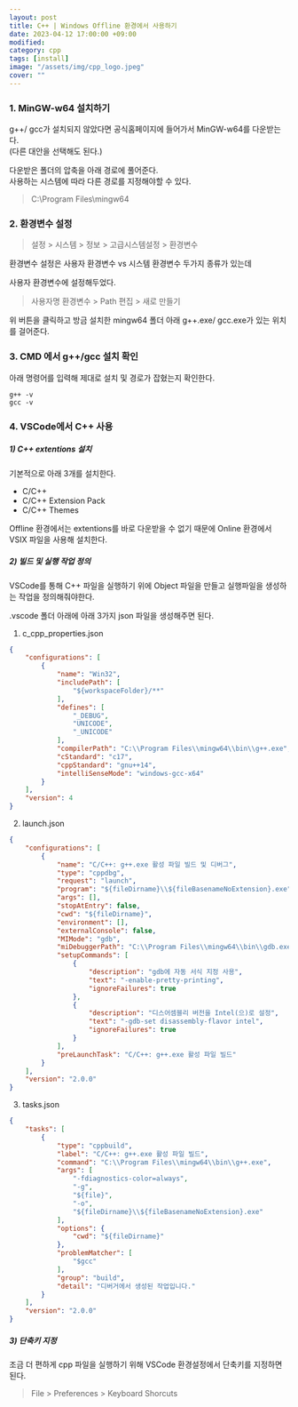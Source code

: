 ```yaml
---
layout: post
title: C++ | Windows Offline 환경에서 사용하기
date: 2023-04-12 17:00:00 +09:00
modified: 
category: cpp
tags: [install]
image: "/assets/img/cpp_logo.jpeg"
cover: ""
---
```


### 1. MinGW-w64 설치하기

g++/ gcc가 설치되지 않았다면  공식홈페이지에 들어가서 MinGW-w64를 다운받는다.<br>
(다른 대안을 선택해도 된다.)

다운받은 폴더의 압축을 아래 경로에 풀어준다.<br>
사용하는 시스템에 따라 다른 경로를 지정해야할 수 있다.<br>

>C:\Program Files\mingw64

### 2. 환경변수 설정

>설정 > 시스템 > 정보 > 고급시스템설정 > 환경변수

환경변수 설정은 사용자 환경변수 vs 시스템 환경변수 두가지 종류가 있는데<br>

사용자 환경변수에 설정해두었다. 

>사용자명 환경변수 > Path 편집 > 새로 만들기

위 버튼을 클릭하고 방금 설치한 mingw64 폴더 아래 g++.exe/ gcc.exe가 있는 위치를 걸어준다.<br>

### 3. CMD 에서 g++/gcc 설치 확인

아래 명령어를 입력해 제대로 설치 및 경로가 잡혔는지 확인한다.<br>

```
g++ -v
gcc -v 
```

### 4. VSCode에서 C++ 사용

##### 1) C++ extentions 설치

기본적으로 아래 3개를 설치한다.<br>

- C/C++
- C/C++ Extension Pack
- C/C++ Themes

Offline 환경에서는 extentions를 바로 다운받을 수 없기 때문에 Online 환경에서 VSIX 파일을 사용해 설치한다.<br>

##### 2) 빌드 및 실행 작업 정의

VSCode를 통해 C++ 파일을 실행하기 위에 Object 파일을 만들고 실행파일을 생성하는 작업을 정의해줘야한다.<br>

.vscode 폴더 아래에 아래 3가지 json 파일을 생성해주면 된다.<br>

1. c_cpp_properties.json
```json
{
    "configurations": [
        {
            "name": "Win32",
            "includePath": [
                "${workspaceFolder}/**"
            ],
            "defines": [
                "_DEBUG",
                "UNICODE",
                "_UNICODE"
            ],
            "compilerPath": "C:\\Program Files\\mingw64\\bin\\g++.exe",
            "cStandard": "c17",
            "cppStandard": "gnu++14",
            "intelliSenseMode": "windows-gcc-x64"
        }
    ],
    "version": 4
}
```
2. launch.json
```json
{
    "configurations": [
        {
            "name": "C/C++: g++.exe 활성 파일 빌드 및 디버그",
            "type": "cppdbg",
            "request": "launch",
            "program": "${fileDirname}\\${fileBasenameNoExtension}.exe",
            "args": [],
            "stopAtEntry": false,
            "cwd": "${fileDirname}",
            "environment": [],
            "externalConsole": false,
            "MIMode": "gdb",
            "miDebuggerPath": "C:\\Program Files\\mingw64\\bin\\gdb.exe",
            "setupCommands": [
                {
                    "description": "gdb에 자동 서식 지정 사용",
                    "text": "-enable-pretty-printing",
                    "ignoreFailures": true
                },
                {
                    "description": "디스어셈블리 버전을 Intel(으)로 설정",
                    "text": "-gdb-set disassembly-flavor intel",
                    "ignoreFailures": true
                }
            ],
            "preLaunchTask": "C/C++: g++.exe 활성 파일 빌드"
        }
    ],
    "version": "2.0.0"
}
```
3. tasks.json
```json
{
    "tasks": [
        {
            "type": "cppbuild",
            "label": "C/C++: g++.exe 활성 파일 빌드",
            "command": "C:\\Program Files\\mingw64\\bin\\g++.exe",
            "args": [
                "-fdiagnostics-color=always",
                "-g",
                "${file}",
                "-o",
                "${fileDirname}\\${fileBasenameNoExtension}.exe"
            ],
            "options": {
                "cwd": "${fileDirname}"
            },
            "problemMatcher": [
                "$gcc"
            ],
            "group": "build",
            "detail": "디버거에서 생성된 작업입니다."
        }
    ],
    "version": "2.0.0"
}
```

##### 3) 단축키 지정

조금 더 편하게 cpp 파일을 실행하기 위해 VSCode 환경설정에서 단축키를 지정하면 된다.<br>

> File > Preferences > Keyboard Shorcuts
